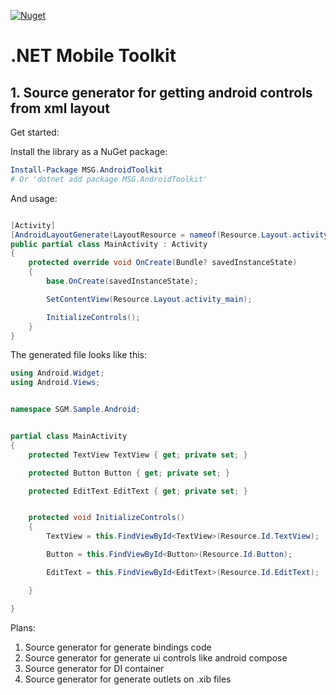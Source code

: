 [![Nuget](https://img.shields.io/nuget/v/MSG.AndroidToolkit?label=MSG.AndroidToolkit)](https://www.nuget.org/packages/MSG.AndroidToolkit)

# .NET Mobile Toolkit

## 1. Source generator for getting android controls from xml layout

Get started:

Install the library as a NuGet package:

```powershell
Install-Package MSG.AndroidToolkit
# Or 'dotnet add package MSG.AndroidToolkit'

```
And usage:
``` csharp

[Activity]
[AndroidLayoutGenerate(LayoutResource = nameof(Resource.Layout.activity_main))]
public partial class MainActivity : Activity
{
    protected override void OnCreate(Bundle? savedInstanceState)
    {
        base.OnCreate(savedInstanceState);

        SetContentView(Resource.Layout.activity_main);

        InitializeControls();
    }
}

```
The generated file looks like this:
``` csharp
using Android.Widget;
using Android.Views;


namespace SGM.Sample.Android;


partial class MainActivity
{
    protected TextView TextView { get; private set; }

    protected Button Button { get; private set; }

    protected EditText EditText { get; private set; }


    protected void InitializeControls()
    {
        TextView = this.FindViewById<TextView>(Resource.Id.TextView);

        Button = this.FindViewById<Button>(Resource.Id.Button);

        EditText = this.FindViewById<EditText>(Resource.Id.EditText);

    }

}
```



Plans:
1) Source generator for generate bindings code
2) Source generator for generate ui controls like android compose
3) Source generator for DI container
4) Source generator for generate outlets on .xib files
